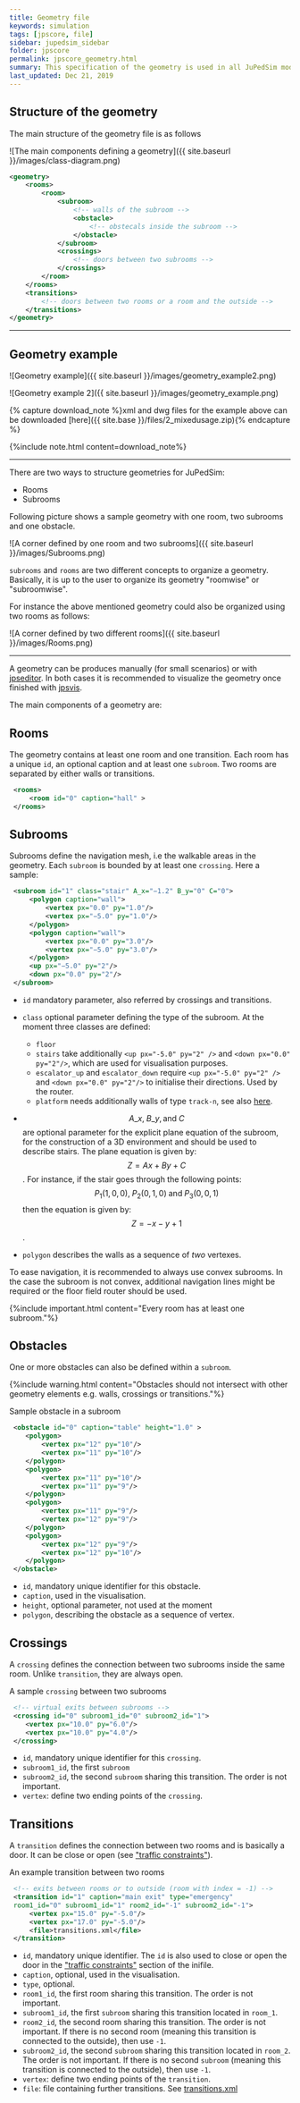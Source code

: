 ```yaml
---
title: Geometry file
keywords: simulation
tags: [jpscore, file]
sidebar: jupedsim_sidebar
folder: jpscore
permalink: jpscore_geometry.html
summary: This specification of the geometry is used in all JuPedSim modules. A geometry in JuPedSim is structured in rooms and subrooms. Rooms are connected by transitions and subrooms are connected by crossings.
last_updated: Dec 21, 2019
---
```


## Structure of the geometry

The main structure of the geometry file is as follows

![The main components defining a geometry]({{ site.baseurl }}/images/class-diagram.png)

```xml
<geometry>
    <rooms>
        <room>
            <subroom>
                <!-- walls of the subroom -->
                <obstacle>
                    <!-- obstecals inside the subroom -->
                </obstacle>
            </subroom>
            <crossings>
                <!-- doors between two subrooms -->
            </crossings>
        </room>
    </rooms>
    <transitions>
        <!-- doors between two rooms or a room and the outside -->
    </transitions>
</geometry>
```
***

## Geometry example



![Geometry example]({{ site.baseurl }}/images/geometry_example2.png)


![Geometry example 2]({{ site.baseurl }}/images/geometry_example.png)

{% capture download_note %}xml and dwg files for the example above can be downloaded [here]({{ site.base }}/files/2_mixedusage.zip){% endcapture %}

{%include note.html content=download_note%}


***

There are two ways to structure geometries for JuPedSim:

- Rooms
- Subrooms

Following picture shows a sample geometry with one room, two subrooms and one obstacle.

![A corner defined by one room and two subrooms]({{ site.baseurl }}/images/Subrooms.png)

`subrooms` and `rooms` are two different concepts to organize a geometry.
Basically, it is up to the user to organize its geometry "roomwise" or "subroomwise".


For instance the above mentioned geometry could also be organized using two rooms as follows:

![A corner defined by two different rooms]({{ site.baseurl }}/images/Rooms.png)

***

A geometry can be produces manually (for small scenarios) or with [jpseditor](jpseditor_introduction.html).
In both cases it is recommended to visualize the geometry once finished with [jpsvis](jpsvis_introduction.html).

The main components of a geometry are:

## Rooms
The geometry contains at least one room and one transition.
Each room has a unique `id`, an optional caption and at least one `subroom`.
Two rooms are separated by either walls or transitions.

```xml
 <rooms>
     <room id="0" caption="hall" >
 </rooms>
```

## Subrooms
Subrooms define the navigation mesh, i.e the walkable areas in the geometry.
Each `subroom` is bounded by at least one `crossing`.
Here a sample:

```xml
 <subroom id="1" class="stair" A_x="−1.2" B_y="0" C="0">
     <polygon caption="wall">
         <vertex px="0.0" py="1.0"/>
         <vertex px="−5.0" py="1.0"/>
     </polygon>
     <polygon caption="wall">
         <vertex px="0.0" py="3.0"/>
         <vertex px="−5.0" py="3.0"/>
     </polygon>
     <up px="−5.0" py="2"/>
     <down px="0.0" py="2"/>
 </subroom>
```

- `id` mandatory parameter, also referred by crossings and transitions.
- `class` optional parameter defining the type of the subroom. At the moment three classes are defined:
  - `floor`
  - `stairs` take additionally
    `<up px="-5.0" py="2" />` and   `<down px="0.0" py="2"/>`, which are
    used for visualisation purposes.
  - `escalator_up` and `escalator_down` require `<up px="-5.0" py="2" />` and `<down px="0.0" py="2"/>` to initialise their directions. Used by the router.
  - `platform` needs additionally walls of type `track-n`, see also [here](jpscore_trains.html).
- $$A\_x,\; B\_y,\text{and}\; C$$ are optional parameter for the explicit plane equation of the subroom,
   for the construction of a 3D environment and should be used to describe stairs.
   The plane equation is given by:  $$Z = Ax +By + C$$.
   For instance, if the stair goes through the following points:
   $$P_1(1,0,0),\; P_2 (0,1,0)\; \text{and}\; P_3(0,0,1)$$
   then the equation is given by: $$Z= -x -y +1$$.

- `polygon` describes the walls as a sequence of *two* vertexes.

To ease navigation, it is recommended to always use convex subrooms.
In the case the subroom is not convex, additional navigation lines might be required
or the floor field router should be used.

{%include important.html content="Every room has at least one subroom."%}



## Obstacles
One or more obstacles can also be defined within a `subroom`.


{%include warning.html content="Obstacles should not intersect with other geometry elements e.g. walls, crossings or transitions."%}


Sample obstacle in a subroom

```xml
 <obstacle id="0" caption="table" height="1.0" >
    <polygon>
        <vertex px="12" py="10"/>
        <vertex px="11" py="10"/>
    </polygon>
    <polygon>
        <vertex px="11" py="10"/>
        <vertex px="11" py="9"/>
    </polygon>
    <polygon>
        <vertex px="11" py="9"/>
        <vertex px="12" py="9"/>
    </polygon>
    <polygon>
        <vertex px="12" py="9"/>
        <vertex px="12" py="10"/>
    </polygon>
 </obstacle>
```

- `id`, mandatory unique identifier for this obstacle.
- `caption`, used in the visualisation.
- `height`, optional parameter, not used at the moment
- `polygon`, describing the obstacle as a sequence of vertex.

## Crossings

A `crossing` defines the connection between two subrooms inside the same room.
Unlike `transition`, they are always open.

A sample `crossing` between two subrooms

```xml
 <!-- virtual exits between subrooms -->
 <crossing id="0" subroom1_id="0" subroom2_id="1">
    <vertex px="10.0" py="6.0"/>
    <vertex px="10.0" py="4.0"/>
 </crossing>
```

- `id`, mandatory unique identifier for this `crossing`.
- `subroom1_id`, the first `subroom`
- `subroom2_id`,  the second `subroom` sharing this transition. The order is not important.
- `vertex`: define two ending points of the `crossing`.

## Transitions
A `transition` defines the connection between two rooms and is basically a door.
It can be close or open (see ["traffic constraints"](jpscore_inifile.html#traffic-constraints)).

An example transition between two rooms

```xml
 <!-- exits between rooms or to outside (room with index = -1) -->
 <transition id="1" caption="main exit" type="emergency"
 room1_id="0" subroom1_id="1" room2_id="-1" subroom2_id="-1">
     <vertex px="15.0" py="-5.0"/>
     <vertex px="17.0" py="-5.0"/>
     <file>transitions.xml</file>
 </transition>
```

- `id`, mandatory unique identifier.
  The `id` is also used to close or open the door in the ["traffic constraints"](jpscore_inifile.html#traffic-constraints) section of the inifile.
- `caption`, optional, used in the visualisation.
- `type`, optional.
- `room1_id`, the first room sharing this transition. The order is not important.
- `subroom1_id`, the first `subroom` sharing this transition located in `room_1`.
- `room2_id`, the second room sharing this transition.
  The order is not important.
  If there is no second room (meaning this transition is connected to the outside), then use `-1`.
- `subroom2_id`, the second `subroom` sharing this transition located in `room_2`. The order is not important.
  If there is no second `subroom` (meaning this transition is connected to the outside), then use `-1`.
- `vertex`: define two ending points of the `transition`.
- `file`: file containing further transitions. See [transitions.xml](jpscore_transitions.html)


